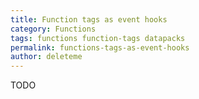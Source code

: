 ```yaml
---
title: Function tags as event hooks
category: Functions
tags: functions function-tags datapacks
permalink: functions-tags-as-event-hooks
author: deleteme
---
```


TODO
